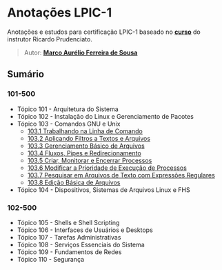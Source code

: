 # Anotações LPIC-1

Anotações e estudos para certificação LPIC-1 baseado no **[curso](https://www.udemy.com/course/curso-online-certificacao-linux-lpic1-comptia/)** do instrutor Ricardo Prudenciato.

> Autor: **[Marco Aurélio Ferreira de Sousa](https://github.com/maureliofs)**

## Sumário

### 101-500

* Tópico 101 - Arquitetura do Sistema
* Tópico 102 - Instalação do Linux e Gerenciamento de Pacotes
* Tópico 103 - Comandos GNU e Unix
   * [103.1 Trabalhando na Linha de Comando](capitulos/103/103_1.md)
   * [103.2 Aplicando Filtros a Textos e Arquivos](capitulos/103/103_2.md)
   * [103.3 Gerenciamento Básico de Arquivos](capitulos/103/103_3.md)
   * [103.4 Fluxos, Pipes e Redirecionamento](capitulos/103/103_4.md)
   * [103.5 Criar, Monitorar e Encerrar Processos](capitulos/103/103_5.md)
   * [103.6 Modificar a Prioridade de Execução de Processos](capitulos/103/103_6.md)
   * [103.7 Pesquisar em Arquivos de Texto com Expressões Regulares](capitulos/103/103_7.md)
   * [103.8 Edição Básica de Arquivos](capitulos/103/103_8.md)
* Tópico 104 - Dispositivos, Sistemas de Arquivos Linux e FHS

### 102-500

* Tópico 105 - Shells e Shell Scripting
* Tópico 106 - Interfaces de Usuários e Desktops
* Tópico 107 - Tarefas Administrativas
* Tópico 108 - Serviços Essenciais do Sistema
* Tópico 109 - Fundamentos de Redes
* Tópico 110 - Segurança
